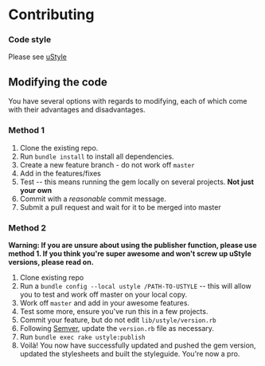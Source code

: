 # Contributing

### Code style
Please see [uStyle](http://ustyle.uswitchinternal.com)

## Modifying the code

You have several options with regards to modifying, each of which come with their advantages and disadvantages.

### Method 1

1. Clone the existing repo.
1. Run `bundle install` to install all dependencies.
1. Create a new feature branch - do not work off `master`
1. Add in the features/fixes
1. Test -- this means running the gem locally on several projects. **Not just your own**
1. Commit with a *reasonable* commit message.
1. Submit a pull request and wait for it to be merged into master


### Method 2

**Warning: If you are unsure about using the publisher function, please use method 1. If you think you're super awesome and won't screw up uStyle versions, please read on.**

1. Clone existing repo
1. Run a `bundle config --local ustyle /PATH-TO-USTYLE` -- this will allow you to test and work off master on your local copy.
1. Work off `master` and add in your awesome features.
1. Test some more, ensure you've run this in a few projects.
1. Commit your feature, but do not edit `lib/ustyle/version.rb`
1. Following [Semver](http://semver.org/), update the `version.rb` file as necessary.
1. Run `bundle exec rake ustyle:publish`
1. Voilà! You now have successfully updated and pushed the gem version, updated the stylesheets and built the styleguide. You're now a pro.
